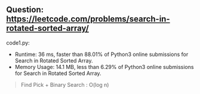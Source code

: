 ## Question: https://leetcode.com/problems/search-in-rotated-sorted-array/

code1.py: 
* Runtime: 36 ms, faster than 88.01% of Python3 online submissions for Search in Rotated Sorted Array.
* Memory Usage: 14.1 MB, less than 6.29% of Python3 online submissions for Search in Rotated Sorted Array.
>Find Pick + Binary Search : O(log n) 